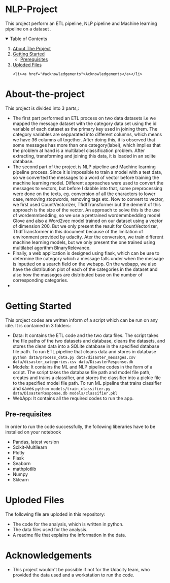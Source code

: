 # NLP-Project
This project perform an ETL pipeline, NLP pipeline and Machine learning pipeline on a dataset .

<details open="open">
  <summary>Table of Contents</summary>
  <ol>
    <li>
      <a href="#about-the-project">About The Project</a>
    </li>
    <li>
      <a href="#getting-started">Getting Started</a>
      <ul>
        <li><a href="#prerequisites">Prerequisites</a></li>
      </ul>
    </li>
    <li><a href="#Uploded Files">Uploded Files</a></li>
    
    <li><a href="#acknowledgements">Acknowledgements</a></li>
  </ol>
</details>

# About-the-project
This project is divided into 3 parts,:
* The first part performed an ETL process on two data datasets i.e we mapped the message dataset with the category data set using the id variable of each dataset as the primary key used in joining them. The category variables are sepparated into different columns, which means we have 36 columns all together. After doing this, it is observed that some messages has more than one category(label), which implies that the problem at hand is a multilabel classification problem. After extracting, transforming and joining this data, it is loaded in an sqlite database.
* The second part of the project is NLP pipeline and Machine learning pipeline process. Since it is impossible to train a model with a test data, so we converted the messages to a word of vector before training the machine learning model. Different approaches were used to convert the messages to vectors, but before I dabble into that, some preprocessing were done on the texts, eg. conversion of all the characters to lower case, removing stopwords, removing tags etc. Now to convert to vector, we first used CountVectorizer, TfidfTransformer but the demerit of this approach is the size of the vector. An approach to solve this is the use of wordemmbedding, so we use a pretrained wordemmbedding model Glove and also a Word2vec model trained on our dataset using a vector of dimension 200. But we only present the result for CountVectorizer, TfidfTransformer in this document because of the limitation of environment provided by udacity. Ater the conversion, we train different machine learning models, but we only present the one trained using multilabel agorithm BInaryRelevance.
* Finally, a web application is designed using flask, which can be use to determine the category which a message falls under when the message is inputted on a search field on the webapp. On the webapp, we also have the distribution plot of each of the categories in the dataset and also how the masseges are distributed base on the number of corresponding categories.
*   
# Getting Started
This project codes are written inform of a script which can be run on any idle. It is contained in 3 folders:
* Data: It contains the ETL code and the two data files. The script takes the file paths of the two datasets and database, cleans the datasets, and stores the clean data into a SQLite database in the specified database file path. To run ETL pipeline that cleans data and stores in database `python data/process_data.py data/disaster_messages.csv data/disaster_categories.csv data/DisasterResponse.db`
* Models: It contains the ML and NLP pipeline codes in the form of a script.  The script takes the database file path and model file path, creates and trains a classifier, and stores the classifier into a pickle file to the specified model file path. To run ML pipeline that trains classifier and saves `python models/train_classifier.py data/DisasterResponse.db models/classifier.pkl`
* WebApp: It contains all the required codes to run the app.
        

## Pre-requisites
In order to run the code successfully, the following liberaries have to be installed on your notebook
* Pandas, latest version
* Scikit-Multilearn
* Plotly
* Flask
* Seaborn
* mathplotlib
* Numpy
* Sklearn

# Uploded Files
The following file are uploded in this repository:
* The code for the analysis, which is written in python.
* The data files used for the analysis.
* A readme file that explains the information in the data.


# Acknowledgements
* This project wouldn't be possible if not for the Udacity team, who provided the data used and a workstation to run the code.
